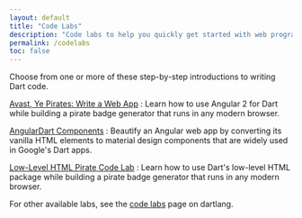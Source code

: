 ```yaml
---
layout: default
title: "Code Labs"
description: "Code labs to help you quickly get started with web programming in Dart."
permalink: /codelabs
toc: false
---
```


Choose from one or more of these step-by-step introductions to
writing Dart code.

[Avast, Ye Pirates: Write a Web App](/codelabs/ng2)
: Learn how to use Angular 2 for Dart while building
a pirate badge generator that runs in any modern browser.

[AngularDart Components](/codelabs/angular2_components)
: Beautify an Angular web app by converting its vanilla HTML elements
to material design components that are widely used in Google's Dart apps.

[Low-Level HTML Pirate Code Lab](/codelabs/darrrt)
: Learn how to use Dart's low-level HTML package while
building a pirate badge generator that runs in any modern browser.

For other available labs, see the
[code labs]({{site.dartlang}}/codelabs) page on dartlang.
